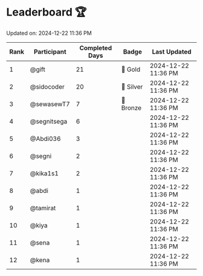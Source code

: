 # Leaderboard 🏆

Updated on: 2024-12-22 11:36 PM

| Rank | Participant       | Completed Days | Badge      | Last Updated         |
|------|-------------------|----------------|------------|----------------------|
| 1    | @gift             | 21             | 🏅 Gold     | 2024-12-22 11:36 PM |
| 2    | @sidocoder        | 20             | 🥈 Silver   | 2024-12-22 11:36 PM |
| 3    | @sewasewT7        | 7              | 🥉 Bronze   | 2024-12-22 11:36 PM |
| 4    | @segnitsega       | 6              |            | 2024-12-22 11:36 PM |
| 5    | @Abdi036          | 3              |            | 2024-12-22 11:36 PM |
| 6    | @segni            | 2              |            | 2024-12-22 11:36 PM |
| 7    | @kika1s1          | 2              |            | 2024-12-22 11:36 PM |
| 8    | @abdi             | 1              |            | 2024-12-22 11:36 PM |
| 9    | @tamirat          | 1              |            | 2024-12-22 11:36 PM |
| 10   | @kiya             | 1              |            | 2024-12-22 11:36 PM |
| 11   | @sena             | 1              |            | 2024-12-22 11:36 PM |
| 12   | @kena             | 1              |            | 2024-12-22 11:36 PM |
